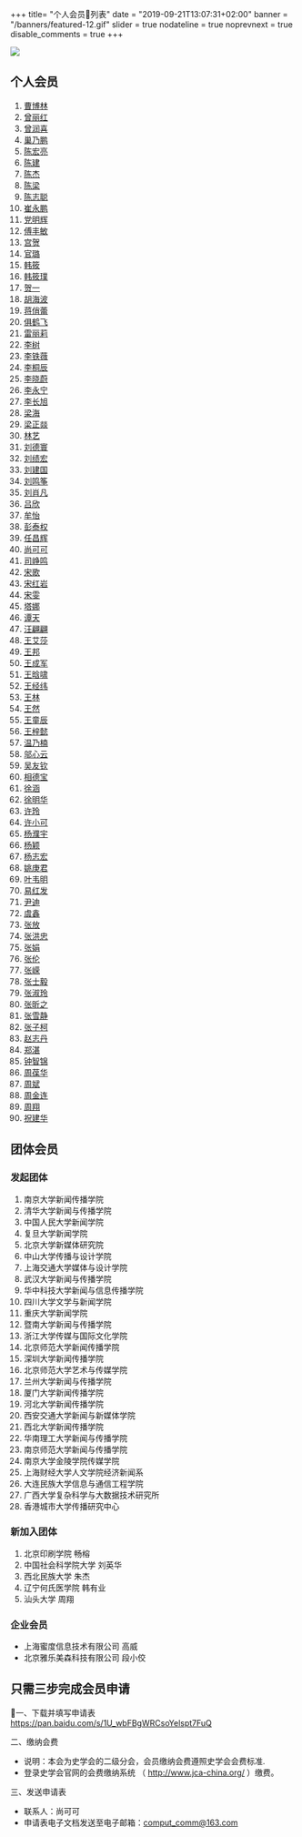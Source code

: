 +++
title= "个人会员列表"
date = "2019-09-21T13:07:31+02:00"
banner = "/banners/featured-12.gif"
slider = true
nodateline = true
noprevnext = true
disable_comments = true
+++

![](/banners/featured-10.jpg)

## 个人会员

1. [曹博林](https://ccr-china.github.io/membership/曹博林.html)
1. [曾丽红](https://ccr-china.github.io/membership/曾丽红.html)
1. [曾润喜](https://ccr-china.github.io/membership/曾润喜.html)
1. [巢乃鹏](https://ccr-china.github.io/membership/巢乃鹏.html)
1. [陈宏亮](https://ccr-china.github.io/membership/陈宏亮.html)
1. [陈建](https://ccr-china.github.io/membership/陈建.html)
1. [陈杰](https://ccr-china.github.io/membership/陈杰.html)
1. [陈梁](https://ccr-china.github.io/membership/陈梁.html)
1. [陈志聪](https://ccr-china.github.io/membership/陈志聪.html)
1. [崔永鹏](https://ccr-china.github.io/membership/崔永鹏.html)
1. [党明辉](https://ccr-china.github.io/membership/党明辉.html)
1. [傅丰敏](https://ccr-china.github.io/membership/傅丰敏.html)
1. [宫贺](https://ccr-china.github.io/membership/宫贺.html)
1. [官璐](https://ccr-china.github.io/membership/官璐.html)
1. [韩筱](https://ccr-china.github.io/membership/韩筱.html)
1. [韩筱璞](https://ccr-china.github.io/membership/韩筱璞.html)
1. [贺一](https://ccr-china.github.io/membership/贺一.html)
1. [胡海波](https://ccr-china.github.io/membership/胡海波.html)
1. [蒋俏蕾](https://ccr-china.github.io/membership/蒋俏蕾.html)
1. [俱鹤飞](https://ccr-china.github.io/membership/俱鹤飞.html)
1. [雷丽莉](https://ccr-china.github.io/membership/雷丽莉.html)
1. [李树](https://ccr-china.github.io/membership/李树.html)
1. [李铁薇](https://ccr-china.github.io/membership/李铁薇.html)
1. [李桐辰](https://ccr-china.github.io/membership/李桐辰.html)
1. [李晓蔚](https://ccr-china.github.io/membership/李晓蔚.html)
1. [李永宁](https://ccr-china.github.io/membership/李永宁.html)
1. [李长旭](https://ccr-china.github.io/membership/李长旭.html)
1. [梁海](https://ccr-china.github.io/membership/梁海.html)
1. [梁正燚](https://ccr-china.github.io/membership/梁正燚.html)
1. [林艺](https://ccr-china.github.io/membership/林艺.html)
1. [刘德寰](https://ccr-china.github.io/membership/刘德寰.html)
1. [刘绩宏](https://ccr-china.github.io/membership/刘绩宏.html)
1. [刘建国](https://ccr-china.github.io/membership/刘建国.html)
1. [刘鸣筝](https://ccr-china.github.io/membership/刘鸣筝.html)
1. [刘肖凡](https://ccr-china.github.io/membership/刘肖凡.html)
1. [吕欣](https://ccr-china.github.io/membership/吕欣.html)
1. [牟怡](https://ccr-china.github.io/membership/牟怡.html)
1. [彭泰权](https://ccr-china.github.io/membership/彭泰权.html)
1. [任昌辉](https://ccr-china.github.io/membership/任昌辉.html)
1. [尚可可](https://ccr-china.github.io/membership/尚可可.html)
1. [司峥鸣](https://ccr-china.github.io/membership/司峥鸣.html)
1. [宋歌](https://ccr-china.github.io/membership/宋歌.html)
1. [宋红岩](https://ccr-china.github.io/membership/宋红岩.html)
1. [宋雯](https://ccr-china.github.io/membership/宋雯.html)
1. [塔娜](https://ccr-china.github.io/membership/塔娜.html)
1. [谭天](https://ccr-china.github.io/membership/谭天.html)
1. [汪翩翩](https://ccr-china.github.io/membership/汪翩翩.html)
1. [王艾莎](https://ccr-china.github.io/membership/王艾莎.html)
1. [王邦](https://ccr-china.github.io/membership/王邦.html)
1. [王成军](https://ccr-china.github.io/membership/王成军.html)
1. [王晗啸](https://ccr-china.github.io/membership/王晗啸.html)
1. [王经纬](https://ccr-china.github.io/membership/王经纬.html)
1. [王林](https://ccr-china.github.io/membership/王林.html)
1. [王然](https://ccr-china.github.io/membership/王然.html)
1. [王童辰](https://ccr-china.github.io/membership/王童辰.html)
1. [王梓懿](https://ccr-china.github.io/membership/王梓懿.html)
1. [温乃楠](https://ccr-china.github.io/membership/温乃楠.html)
1. [邬心云](https://ccr-china.github.io/membership/邬心云.html)
1. [吴友钦](https://ccr-china.github.io/membership/吴友钦.html)
1. [相德宝](https://ccr-china.github.io/membership/相德宝.html)
1. [徐涵](https://ccr-china.github.io/membership/徐涵.html)
1. [徐明华](https://ccr-china.github.io/membership/徐明华.html)
1. [许玲](https://ccr-china.github.io/membership/许玲.html)
1. [许小可](https://ccr-china.github.io/membership/许小可.html)
1. [杨濮宇](https://ccr-china.github.io/membership/杨濮宇.html)
1. [杨颖](https://ccr-china.github.io/membership/杨颖.html)
1. [杨志宏](https://ccr-china.github.io/membership/杨志宏.html)
1. [姚庚君](https://ccr-china.github.io/membership/姚庚君.html)
1. [叶韦明](https://ccr-china.github.io/membership/叶韦明.html)
1. [易红发](https://ccr-china.github.io/membership/易红发.html)
1. [尹迪](https://ccr-china.github.io/membership/尹迪.html)
1. [虞鑫](https://ccr-china.github.io/membership/虞鑫.html)
1. [张放](https://ccr-china.github.io/membership/张放.html)
1. [张洪忠](https://ccr-china.github.io/membership/张洪忠.html)
1. [张娟](https://ccr-china.github.io/membership/张娟.html)
1. [张伦](https://ccr-china.github.io/membership/张伦.html)
1. [张嵘](https://ccr-china.github.io/membership/张嵘.html)
1. [张士毅](https://ccr-china.github.io/membership/张士毅.html)
1. [张淑玲](https://ccr-china.github.io/membership/张淑玲.html)
1. [张昕之](https://ccr-china.github.io/membership/张昕之.html)
1. [张雪静](https://ccr-china.github.io/membership/张雪静.html)
1. [张子柯](https://ccr-china.github.io/membership/张子柯.html)
1. [赵志丹](https://ccr-china.github.io/membership/赵志丹.html)
1. [郑湛](https://ccr-china.github.io/membership/郑湛.html)
1. [钟智锦](https://ccr-china.github.io/membership/钟智锦.html)
1. [周葆华](https://ccr-china.github.io/membership/周葆华.html)
1. [周斌](https://ccr-china.github.io/membership/周斌.html)
1. [周金连](https://ccr-china.github.io/membership/周金连.html)
1. [周翔](https://ccr-china.github.io/membership/周翔.html)
1. [祝建华](https://ccr-china.github.io/membership/祝建华.html)

## 团体会员

### 发起团体

1.	南京大学新闻传播学院
2.	清华大学新闻与传播学院
3.	中国人民大学新闻学院
4.	复旦大学新闻学院
5.	北京大学新媒体研究院
6.	中山大学传播与设计学院
7.	上海交通大学媒体与设计学院
8.	武汉大学新闻与传播学院
9.	华中科技大学新闻与信息传播学院
10.	四川大学文学与新闻学院
11.	重庆大学新闻学院
12.	暨南大学新闻与传播学院
13.	浙江大学传媒与国际文化学院
14.	北京师范大学新闻传播学院
15.	深圳大学新闻传播学院
16.	北京师范大学艺术与传媒学院
17.	兰州大学新闻与传播学院
18.	厦门大学新闻传播学院
19.	河北大学新闻传播学院
20.	西安交通大学新闻与新媒体学院
21.	西北大学新闻传播学院
22.	华南理工大学新闻与传播学院
23.	南京师范大学新闻与传播学院
24.	南京大学金陵学院传媒学院
25.	上海财经大学人文学院经济新闻系
26.	大连民族大学信息与通信工程学院
27.	广西大学复杂科学与大数据技术研究所
28. 香港城市大学传播研究中心

### 新加入团体

1. 北京印刷学院 畅榕
1. 中国社会科学院大学 刘英华
1. 西北民族大学 朱杰
1. 辽宁何氏医学院 韩有业
1. 汕头大学 周翔

### 企业会员

- 上海蜜度信息技术有限公司 高威
- 北京雅乐美森科技有限公司 段小佼




## 只需三步完成会员申请

一、下载并填写申请表
https://pan.baidu.com/s/1U_wbFBgWRCsoYelspt7FuQ

二、缴纳会费

- 说明：本会为史学会的二级分会，会员缴纳会费遵照史学会会费标准.
- 登录史学会官网的会费缴纳系统 （ http://www.jca-china.org/ ）缴费。

三、发送申请表

- 联系人：尚可可
- 申请表电子文档发送至电子邮箱：comput_comm@163.com
